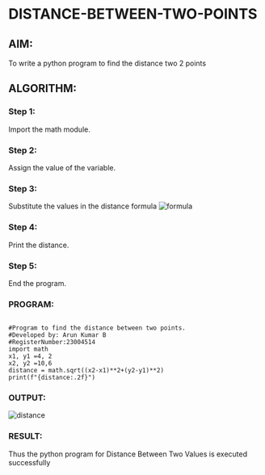 # DISTANCE-BETWEEN-TWO-POINTS

## AIM:
To write a python program to find the distance two 2 points
## ALGORITHM:
### Step 1: 
Import the math module.
### Step 2: 
Assign the value of the variable.
### Step 3: 
Substitute the values in the distance formula  ![formula](/formula.JPG)
### Step 4: 
Print the distance.
### Step 5: 
End the program.
### PROGRAM:
 ```

#Program to find the distance between two points.
#Developed by: Arun Kumar B
#RegisterNumber:23004514
import math
x1, y1 =4, 2
x2, y2 =10,6
distance = math.sqrt((x2-x1)**2+(y2-y1)**2)
print(f"{distance:.2f}")
```

### OUTPUT:
![distance](https://github.com/Arun2005-create/DISTANCE-BETWEEN-TWO-POINTS/assets/138849356/b6da17bb-3882-4bab-91c1-10b8da3be38d)


### RESULT:
Thus the python program for Distance Between Two Values is executed successfully
